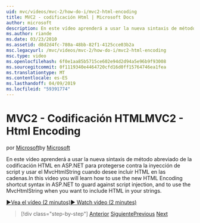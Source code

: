 ```yaml
---
uid: mvc/videos/mvc-2/how-do-i/mvc2-html-encoding
title: MVC2 - codificación Html | Microsoft Docs
author: microsoft
description: En este vídeo aprenderá a usar la nueva sintaxis de método abreviado de la codificación HTML en ASP.NET para protegerse contra la inyección de script y usar el MvcHtmlString cuando...
ms.author: riande
ms.date: 03/23/2010
ms.assetid: d8d2d4fc-780a-48bb-82f1-4125cce03b2a
msc.legacyurl: /mvc/videos/mvc-2/how-do-i/mvc2-html-encoding
msc.type: video
ms.openlocfilehash: 6f0e1aa85b5715ce602e94d2d94a5e96b9f93008
ms.sourcegitcommit: 0f1119340e4464720cfd16d0ff15764746ea1fea
ms.translationtype: MT
ms.contentlocale: es-ES
ms.lasthandoff: 04/09/2019
ms.locfileid: "59391774"
---
```

# <a name="mvc2---html-encoding"></a><span data-ttu-id="d26d7-103">MVC2 - Codificación HTML</span><span class="sxs-lookup"><span data-stu-id="d26d7-103">MVC2 - Html Encoding</span></span>

<span data-ttu-id="d26d7-104">por [Microsoft](https://github.com/microsoft)</span><span class="sxs-lookup"><span data-stu-id="d26d7-104">by [Microsoft](https://github.com/microsoft)</span></span>

<span data-ttu-id="d26d7-105">En este vídeo aprenderá a usar la nueva sintaxis de método abreviado de la codificación HTML en ASP.NET para protegerse contra la inyección de script y usar el MvcHtmlString cuando desee incluir HTML en las cadenas.</span><span class="sxs-lookup"><span data-stu-id="d26d7-105">In this video you will learn how to use the new HTML Encoding shortcut syntax in ASP.NET to guard against script injection, and to use the MvcHtmlString when you want to include HTML in your strings.</span></span>

[<span data-ttu-id="d26d7-106">&#9654;Vea el vídeo (2 minutos)</span><span class="sxs-lookup"><span data-stu-id="d26d7-106">&#9654; Watch video (2 minutes)</span></span>](https://channel9.msdn.com/Blogs/ASP-NET-Site-Videos/mvc2-html-encoding)

> [!div class="step-by-step"]
> <span data-ttu-id="d26d7-107">[Anterior](how-do-i-use-httpverbs-attributes-in-an-mvc-application.md)
> [Siguiente](mvc2-stronglytyped-helpers.md)</span><span class="sxs-lookup"><span data-stu-id="d26d7-107">[Previous](how-do-i-use-httpverbs-attributes-in-an-mvc-application.md)
[Next](mvc2-stronglytyped-helpers.md)</span></span>
